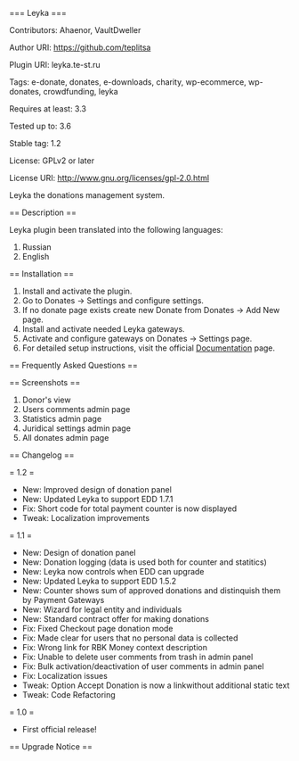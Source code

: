 === Leyka ===

Contributors: Ahaenor, VaultDweller

Author URI: https://github.com/teplitsa

Plugin URI: leyka.te-st.ru

Tags: e-donate, donates, e-downloads, charity, wp-ecommerce, wp-donates, crowdfunding, leyka

Requires at least: 3.3

Tested up to: 3.6

Stable tag: 1.2

License: GPLv2 or later

License URI: http://www.gnu.org/licenses/gpl-2.0.html

Leyka the donations management system.

== Description ==

Leyka plugin been translated into the following languages:

1. Russian
2. English

== Installation ==

1. Install and activate the plugin.
2. Go to Donates -> Settings and configure settings.
3. If no donate page exists create new Donate from Donates -> Add New page.
4. Install and activate needed Leyka gateways.
5. Activate and configure gateways on Donates -> Settings page.
6. For detailed setup instructions, visit the official [Documentation](http://leyka.te-st.ru) page.

== Frequently Asked Questions ==

== Screenshots ==

1. Donor's view
2. Users comments admin page
3. Statistics admin page
4. Juridical settings admin page
5. All donates admin page

== Changelog ==

= 1.2 =
* New: Improved design of donation panel
* New: Updated Leyka to support EDD 1.7.1
* Fix: Short code for total payment counter is now displayed
* Tweak: Localization improvements

= 1.1 =
* New: Design of donation panel
* New: Donation logging (data is used both for counter and statitics)
* New: Leyka now controls when EDD can upgrade
* New: Updated Leyka to support EDD 1.5.2
* New: Counter shows sum of approved donations and distinquish them by Payment Gateways
* New: Wizard for legal entity and individuals
* New: Standard contract offer for making donations
* Fix: Fixed Checkout page donation mode
* Fix: Made clear for users that no personal data is collected
* Fix: Wrong link for RBK Money context description
* Fix: Unable to delete user comments from trash in admin panel
* Fix: Bulk activation/deactivation of user comments in admin panel
* Fix: Localization issues
* Tweak: Option Accept Donation is now a linkwithout additional static text
* Tweak: Code Refactoring

= 1.0 =
* First official release!

== Upgrade Notice ==
